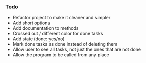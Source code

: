### Todo
* Refactor project to make it cleaner and simpler
* Add short options
* Add documentation to methods
* Crossed out / different color for done tasks
* Add state (done: yes/no)
* Mark done tasks as done instead of deleting them
* Allow user to see all tasks, not just the ones that are not done
* Allow the program to be called from any place 